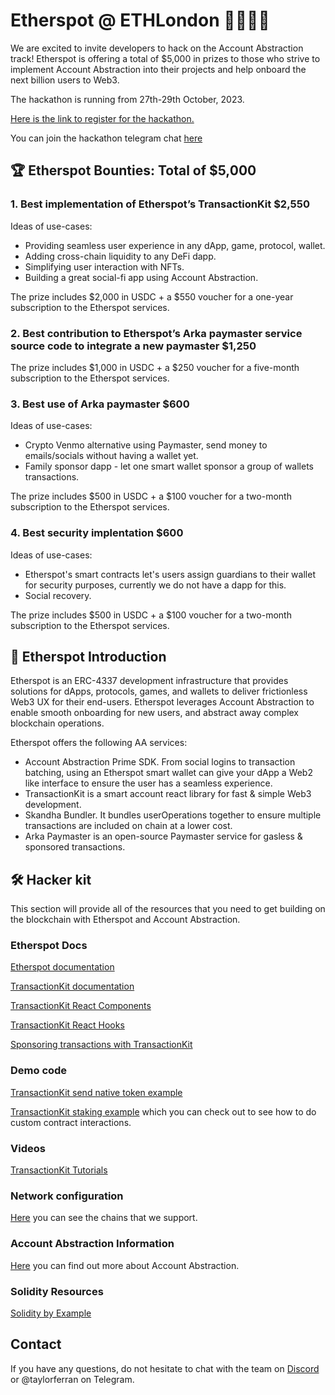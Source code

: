 # Etherspot @ ETHLondon 👨‍💻🇬🇧

We are excited to invite developers to hack on the Account Abstraction track! Etherspot is offering a total of $5,000 in prizes to those who strive to implement Account Abstraction into their projects and help onboard the next billion users to Web3. 

The hackathon is running from 27th-29th October, 2023.

[Here is the link to register for the hackathon.](https://www.encode.club/eth-london)

You can join the hackathon telegram chat [here](https://t.me/+YaHFBekySLk0ZjQ8)

## 🏆 Etherspot Bounties: Total of $5,000

### 1. Best implementation of Etherspot’s TransactionKit $2,550


Ideas of use-cases:

- Providing seamless user experience in any dApp, game, protocol, wallet.
- Adding cross-chain liquidity to any DeFi dapp.
- Simplifying user interaction with NFTs.
- Building a great social-fi app using Account Abstraction.

The prize includes $2,000 in USDC + a $550 voucher for a one-year subscription to the Etherspot services.

### 2. Best contribution to Etherspot’s Arka paymaster service source code to integrate a new paymaster $1,250

The prize includes $1,000 in USDC + a $250 voucher for a five-month subscription to the Etherspot services.

### 3. Best use of Arka paymaster $600

Ideas of use-cases:
- Crypto Venmo alternative using Paymaster, send money to emails/socials without having a wallet yet.
- Family sponsor dapp - let one smart wallet sponsor a group of wallets transactions.

The prize includes $500 in USDC + a $100 voucher for a two-month subscription to the Etherspot services.

### 4. Best security implentation $600

Ideas of use-cases:
- Etherspot's smart contracts let's users assign guardians to their wallet for security purposes, currently we do not have a dapp for this.
- Social recovery.

The prize includes $500 in USDC + a $100 voucher for a two-month subscription to the Etherspot services.

## 🐞 Etherspot Introduction 

Etherspot is an ERC-4337 development infrastructure that provides solutions for dApps, protocols, games, and wallets to deliver frictionless Web3 UX for their end-users. Etherspot leverages Account Abstraction to enable smooth onboarding for new users, and abstract away complex blockchain operations.

Etherspot offers the following AA services:
- Account Abstraction Prime SDK. From social logins to transaction batching, using an Etherspot smart wallet can give your dApp a Web2 like interface to ensure the user has a seamless experience.
- TransactionKit is a smart account react library for fast & simple Web3 development.
- Skandha Bundler. It bundles userOperations together to ensure multiple transactions are included on chain at a lower cost.
- Arka Paymaster is an open-source Paymaster service for gasless & sponsored transactions.

## 🛠️ Hacker kit

This section will provide all of the resources that you need to get building on the blockchain with Etherspot and Account Abstraction.

### Etherspot Docs
[Etherspot documentation](https://etherspot.fyi)

[TransactionKit documentation](https://etherspot.fyi/transaction-kit/introduction-to-transaction-kit)

[TransactionKit React Components](https://etherspot.fyi/transaction-kit/components/EtherspotTransactionKit)

[TransactionKit React Hooks](https://etherspot.fyi/transaction-kit/hooks/useEtherspotTransactions)

[Sponsoring transactions with TransactionKit](https://etherspot.fyi/transaction-kit/paymaster)


### Demo code 
[TransactionKit send native token example](https://codesandbox.io/s/etherspot-prime-send-native-token-chg8jb)

[TransactionKit staking example](https://codesandbox.io/s/staking-demo-transaction-kit-forked-gf8w4l) which you can check out to see how to do custom contract interactions.

### Videos 
[TransactionKit Tutorials](https://youtube.com/playlist?list=PLwO4AX1v74TOFoVilh6kOF9VOlW6opkgW&si=Bzp4dEboa-DYB_Lq)

### Network configuration
[Here](https://etherspot.fyi/prime-sdk/chains-supported) you can see the chains that we support.

### Account Abstraction Information
[Here](https://etherspot.fyi/account-abstraction/accountabstraction) you can find out more about Account Abstraction.

### Solidity Resources
[Solidity by Example](https://solidity-by-example.org/)


## Contact

If you have any questions, do not hesitate to chat with the team on [Discord](https://discord.etherspot.io/) or @taylorferran on Telegram.

